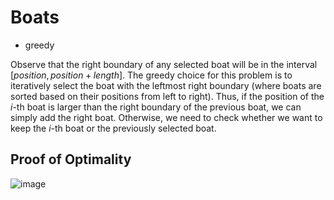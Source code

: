 # Boats

* greedy

Observe that the right boundary of any selected boat will be in the interval $[position, position + length]$. The greedy choice for this problem is to iteratively select the boat with the leftmost right boundary (where boats are sorted based on their positions from left to right). Thus, if the position of the $i$-th boat is larger than the  right boundary of the previous boat, we can simply add the right boat. Otherwise, we need to check whether we want to keep the $i$-th boat or the previously selected boat.

## Proof of Optimality

![image](https://user-images.githubusercontent.com/13420273/148762505-6ba73a8a-7ede-4d8f-9e99-75412dc922a4.png)
